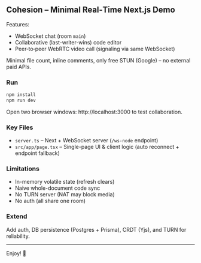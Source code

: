 ## Cohesion – Minimal Real‑Time Next.js Demo

Features:

- WebSocket chat (room `main`)
- Collaborative (last-writer-wins) code editor
- Peer‑to‑peer WebRTC video call (signaling via same WebSocket)

Minimal file count, inline comments, only free STUN (Google) – no external paid APIs.

### Run

```bash
npm install
npm run dev
```

Open two browser windows: http://localhost:3000 to test collaboration.

### Key Files

- `server.ts` – Next + WebSocket server (`/ws-node` endpoint)
- `src/app/page.tsx` – Single-page UI & client logic (auto reconnect + endpoint fallback)

### Limitations

- In-memory volatile state (refresh clears)
- Naive whole-document code sync
- No TURN server (NAT may block media)
- No auth (all share one room)

### Extend

Add auth, DB persistence (Postgres + Prisma), CRDT (Yjs), and TURN for reliability.

---

Enjoy! 🎯
